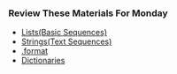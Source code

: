 
### Review These Materials For Monday
- [Lists(Basic Sequences)](https://docs.python.org/3.5/library/stdtypes.html#sequence-types-list-tuple-range)
- [Strings(Text Sequences)](https://docs.python.org/3.5/library/stdtypes.html#text-sequence-type-str)
- [.format](https://pyformat.info/)
- [Dictionaries](https://docs.python.org/3.5/library/stdtypes.html#mapping-types-dict)
